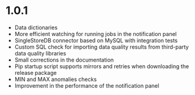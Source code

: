 # 1.0.1
* Data dictionaries
* More efficient watching for running jobs in the notification panel
* SingleStoreDB connector based on MySQL with integration tests
* Custom SQL check for importing data quality results from third-party data quality libraries
* Small corrections in the documentation
* Pip startup script supports mirrors and retries when downloading the release package
* MIN and MAX anomalies checks
* Improvement in the performance of the notification panel
